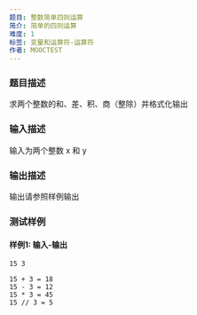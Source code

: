 ```yaml
---
题目: 整数简单四则运算
简介: 简单的四则运算
难度: 1
标签: 变量和运算符-运算符
作者: MOOCTEST
---
```


### 题目描述

求两个整数的和、差、积、商（整除）并格式化输出

### 输入描述

输入为两个整数 x 和 y

### 输出描述

输出请参照样例输出

### 测试样例

#### 样例1: 输入-输出

```
15 3
```

```
15 + 3 = 18
15 - 3 = 12
15 * 3 = 45
15 // 3 = 5
```

